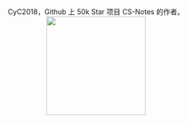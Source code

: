 <div align="center">
CyC2018，Github 上 50k Star 项目 CS-Notes 的作者。</br>
<img src="https://cyc-1256109796.cos.ap-guangzhou.myqcloud.com/%E5%85%AC%E4%BC%97%E5%8F%B7.jpg" width="200px">
</div>
